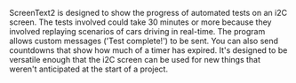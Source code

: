 ScreenText2 is designed to show the progress of automated tests on an i2C screen.
The tests involved could take 30 minutes or more because they involved replaying scenarios of cars driving in real-time.
The program allows custom messages ('Test complete!') to be sent.
You can also send countdowns that show how much of a timer has expired.
It's designed to be versatile enough that the i2C screen can be used for new things that weren't anticipated at the start of a project.
